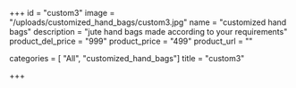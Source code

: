 +++
id = "custom3"
image = "/uploads/customized_hand_bags/custom3.jpg"
name = "customized hand bags"
description = "jute hand bags made according to your requirements"
product_del_price = "999"
product_price = "499"
product_url = ""

categories = [ "All", "customized_hand_bags"]
title = "custom3"

+++
